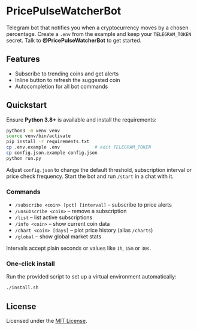 # PricePulseWatcherBot

Telegram bot that notifies you when a cryptocurrency moves by a chosen
percentage. Create a `.env` from the example and keep your
`TELEGRAM_TOKEN` secret. Talk to **@PricePulseWatcherBot** to get started.

## Features

- Subscribe to trending coins and get alerts
- Inline button to refresh the suggested coin
- Autocompletion for all bot commands

## Quickstart

Ensure **Python 3.8+** is available and install the requirements:

```bash
python3 -m venv venv
source venv/bin/activate
pip install -r requirements.txt
cp .env.example .env             # edit TELEGRAM_TOKEN
cp config.json.example config.json
python run.py
```

Adjust `config.json` to change the default threshold, subscription interval or
price check frequency. Start the bot and run `/start` in a chat with it.

### Commands

- `/subscribe <coin> [pct] [interval]` – subscribe to price alerts
- `/unsubscribe <coin>` – remove a subscription
- `/list` – list active subscriptions
- `/info <coin>` – show current coin data
- `/chart <coin> [days]` – plot price history (alias `/charts`)
- `/global` – show global market stats

Intervals accept plain seconds or values like `1h`, `15m` or `30s`.

### One‑click install

Run the provided script to set up a virtual environment automatically:

```bash
./install.sh
```

## License

Licensed under the [MIT License](LICENSE).
